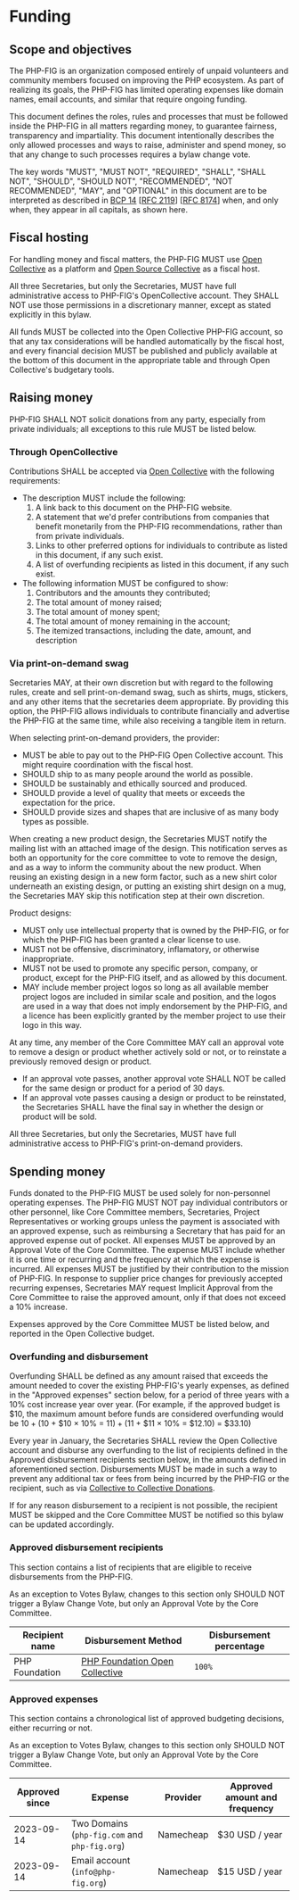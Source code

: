 # Funding

## Scope and objectives

The PHP-FIG is an organization composed entirely of unpaid volunteers and community members focused on improving the PHP ecosystem. As part of realizing its goals, the PHP-FIG has limited operating expenses like domain names, email accounts, and similar that require ongoing funding.  

This document defines the roles, rules and processes that must be followed inside the PHP-FIG in all matters regarding money, to guarantee fairness, transparency and impartiality. This document intentionally describes the only allowed processes and ways to raise, administer and spend money, so that any change to such processes requires a bylaw change vote. 

The key words "MUST", "MUST NOT", "REQUIRED", "SHALL", "SHALL
NOT", "SHOULD", "SHOULD NOT", "RECOMMENDED", "NOT RECOMMENDED",
"MAY", and "OPTIONAL" in this document are to be interpreted as
described in [BCP 14][] [[RFC 2119][]] [[RFC 8174][]] when, and only when, they
appear in all capitals, as shown here.

[BCP 14]: https://datatracker.ietf.org/doc/html/bcp14/
[RFC 2119]: https://datatracker.ietf.org/doc/html/rfc2119
[RFC 8174]: https://datatracker.ietf.org/doc/html/rfc8174

## Fiscal hosting

For handling money and fiscal matters, the PHP-FIG MUST use [Open Collective](https://opencollective.com/) as a platform and [Open Source Collective](https://opencollective.com/opensource) as a fiscal host.

All three Secretaries, but only the Secretaries, MUST have full administrative access to PHP-FIG's OpenCollective account. They SHALL NOT use those permissions in a discretionary manner, except as stated explicitly in this bylaw.

All funds MUST be collected into the Open Collective PHP-FIG account, so that any tax considerations will be handled automatically by the fiscal host, and every financial decision MUST be published and publicly available at the bottom of this document in the appropriate table and through Open Collective's budgetary tools.

## Raising money

PHP-FIG SHALL NOT solicit donations from any party, especially from private individuals; all exceptions to this rule MUST be listed below.

### Through OpenCollective

Contributions SHALL be accepted via [Open Collective](https://opencollective.com/) with the following requirements:

- The description MUST include the following:
    1. A link back to this document on the PHP-FIG website.
    2. A statement that we'd prefer contributions from companies that benefit
    monetarily from the PHP-FIG recommendations, rather than from private individuals.
    3. Links to other preferred options for individuals to contribute as listed in this document, if any such exist.
    4. A list of overfunding recipients as listed in this document, if any such exist.
- The following information MUST be configured to show:
    1. Contributors and the amounts they contributed;
    2. The total amount of money raised;
    3. The total amount of money spent;
    4. The total amount of money remaining in the account;
    5. The itemized transactions, including the date, amount, and description

### Via print-on-demand swag

Secretaries MAY, at their own discretion but with regard to the following rules, create and sell print-on-demand swag, such as shirts, mugs, stickers, and any other items that the secretaries deem appropriate. By providing this option, the PHP-FIG allows individuals to contribute financially and advertise the PHP-FIG at the same time, while also receiving a tangible item in return.

When selecting print-on-demand providers, the provider:

- MUST be able to pay out to the PHP-FIG Open Collective account. This might require coordination with the fiscal host.
- SHOULD ship to as many people around the world as possible.
- SHOULD be sustainably and ethically sourced and produced.
- SHOULD provide a level of quality that meets or exceeds the expectation for the price.
- SHOULD provide sizes and shapes that are inclusive of as many body types as possible.

When creating a new product design, the Secretaries MUST notify the mailing list with an attached image of the design. This notification serves as both an opportunity for the core committee to vote to remove the design, and as a way to inform the community about the new product. When reusing an existing design in a new form factor, such as a new shirt color underneath an existing design, or putting an existing shirt design on a mug, the Secretaries MAY skip this notification step at their own discretion.

Product designs:

- MUST only use intellectual property that is owned by the PHP-FIG, or for which the PHP-FIG has been granted a clear license to use.
- MUST not be offensive, discriminatory, inflamatory, or otherwise inappropriate.
- MUST not be used to promote any specific person, company, or product, except for the PHP-FIG itself, and as allowed by this document.
- MAY include member project logos so long as all available member project logos are included in similar scale and position, and the logos are used in a way that does not imply endorsement by the PHP-FIG, and a licence has been explicitly granted by the member project to use their logo in this way.

At any time, any member of the Core Committee MAY call an approval vote to remove a design or product whether actively sold or not, or to reinstate a previously removed design or product.

- If an approval vote passes, another approval vote SHALL NOT be called for the same design or product for a period of 30 days. 
- If an approval vote passes causing a design or product to be reinstated, the Secretaries SHALL have the final say in whether the design or product will be sold.

All three Secretaries, but only the Secretaries, MUST have full administrative access to PHP-FIG's print-on-demand providers.

## Spending money

Funds donated to the PHP-FIG MUST be used solely for non-personnel operating expenses. The PHP-FIG MUST NOT pay individual contributors or other personnel, like Core Committee members, Secretaries, Project Representatives or working groups unless the payment is associated with an approved expense, such as reimbursing a Secretary that has paid for an approved expense out of pocket.
All expenses MUST be approved by an Approval Vote of the Core Committee. The expense MUST include whether it is one time or recurring and the frequency at which the expense is incurred. All expenses MUST be justified by their contribution to the mission of PHP-FIG. In response to supplier price changes for previously accepted recurring expenses, Secretaries MAY request Implicit Approval from the Core Committee to raise the approved amount, only if that does not exceed a 10% increase.

Expenses approved by the Core Committee MUST be listed below, and reported in the Open Collective budget.

### Overfunding and disbursement

Overfunding SHALL be defined as any amount raised that exceeds the amount needed to cover the existing PHP-FIG's yearly expenses, as defined in the "Approved expenses" section below, for a period of three years with a 10% cost increase year over year.  (For example, if the approved budget is $10, the maximum amount before funds are considered overfunding would be $10 + ($10 + $10 × 10% = $11) + ($11 + $11 × 10% = $12.10) = $33.10)

Every year in January, the Secretaries SHALL review the Open Collective account and disburse any overfunding to the list of recipients defined in the Approved disbursement recipients section below, in the amounts defined in aforementioned section. Disbursements MUST be made in such a way to prevent any additional tax or fees from being incurred by the PHP-FIG or the recipient, such as via [Collective to Collective Donations][c2c].

If for any reason disbursement to a recipient is not possible, the recipient MUST be skipped and the Core Committee MUST be notified so this bylaw can be updated accordingly.

### Approved disbursement recipients

This section contains a list of recipients that are eligible to receive disbursements from the PHP-FIG. 

As an exception to Votes Bylaw, changes to this section only SHOULD NOT trigger a Bylaw Change Vote, but only an Approval Vote by the Core Committee.


| Recipient name | Disbursement Method | Disbursement percentage |
|----------------|----------------------------------|-------------------------| 
| PHP Foundation | [PHP Foundation Open Collective][phpfoundation] | `100%` |

[phpfoundation]: https://opencollective.com/phpfoundation
[c2c]: https://documentation.opencollective.com/giving-to-collectives/giving-to-other-collectives

### Approved expenses

This section contains a chronological list of approved budgeting decisions, either recurring or not.

As an exception to Votes Bylaw, changes to this section only SHOULD NOT trigger a Bylaw Change Vote, but only an Approval Vote by the Core Committee.

| Approved since | Expense                                       | Provider  | Approved amount and frequency  |
|----------------|-----------------------------------------------|-----------|--------------------------------|
| 2023-09-14     | Two Domains (`php-fig.com` and `php-fig.org`) | Namecheap | $30 USD / year |
| 2023-09-14     | Email account (`info@php-fig.org`)            | Namecheap | $15 USD / year            |

[RFC 2119]: https://tools.ietf.org/html/rfc2119